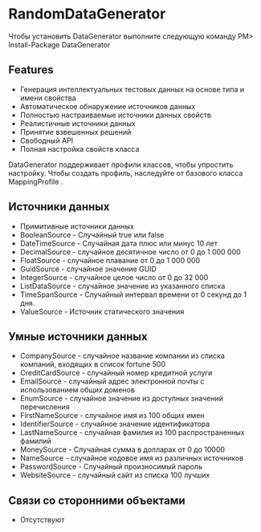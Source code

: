 # RandomDataGenerator

Чтобы установить DataGenerator выполните следующую команду
PM> Install-Package DataGenerator

## Features
* Генерация интеллектуальных тестовых данных на основе типа и имени свойства
* Автоматическое обнаружение источников данных
* Полностью настраиваемые источники данных свойств
* Реалистичные источники данных
* Принятие взвешенных решений
* Свободный API
* Полная настройка свойств класса

DataGenerator поддерживает профили классов, чтобы упростить настройку. Чтобы создать профиль, наследуйте от базового класса MappingProfile <T>.

## Источники данных
* Примитивные источники данных
* BooleanSource - Случайный true или false
* DateTimeSource - Случайная дата плюс или минус 10 лет
* DecimalSource - случайное десятичное число от 0 до 1 000 000
* FloatSource - случайное плавание от 0 до 1 000 000
* GuidSource - случайное значение GUID
* IntegerSource - случайное целое число от 0 до 32 000
* ListDataSource - случайное значение из указанного списка
* TimeSpanSource - Случайный интервал времени от 0 секунд до 1 дня.
* ValueSource - Источник статического значения

## Умные источники данных
* CompanySource - случайное название компании из списка компаний, входящих в список fortune 500
* CreditCardSource - случайный номер кредитной услуги
* EmailSource - случайный адрес электронной почты с использованием общих доменов
* EnumSource - случайное значение из доступных значений перечисления
* FirstNameSource - случайное имя из 100 общих имен
* IdentifierSource - случайное значение идентификатора
* LastNameSource - случайная фамилия из 100 распространенных фамилий
* MoneySource - Случайная сумма в долларах от 0 до 10000
* NameSource - случайное кодовое имя из различных источников
* PasswordSource - Случайный произносимый пароль
* WebsiteSource - случайный сайт из списка 100 лучших

## Связи со сторонними объектами
* Отсутствуют
